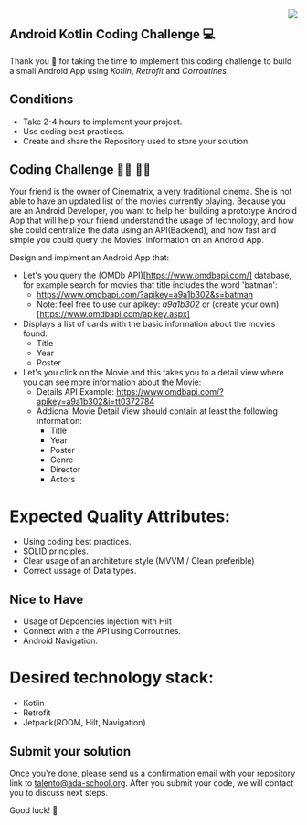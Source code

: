 <img align="right" src="https://github.com/ada-school/module-template/blob/main/ada.png">


## Android Kotlin Coding Challenge 💻

Thank you 🙏 for taking the time to implement this coding challenge to build a small Android App using *Kotlin*, *Retrofit* and *Corroutines*.

## Conditions

* Take 2-4 hours to implement your project.
* Use coding best practices.
* Create and share the Repository used to store your solution.


## Coding Challenge 👩‍💻 👨‍💻

Your friend is the owner of Cinematrix, a very traditional cinema. She is not able to have an updated list of the movies currently playing. 
Because you are an Android Developer, you want to help her building a prototype Android App that will help your friend understand the usage of technology, and how she could centralize the data using an API(Backend), and how fast and simple you could query the Movies' information on an Android App. 

Design and implment an Android App that:
* Let's you query the (OMDb API)[https://www.omdbapi.com/] database, for example search for movies that title includes the word 'batman':
  * https://www.omdbapi.com/?apikey=a9a1b302&s=batman
  * Note: feel free to use our apikey: *a9a1b302* or (create your own)[https://www.omdbapi.com/apikey.aspx]
* Displays a list of cards with the basic information about the movies found:
  * Title
  * Year
  * Poster
* Let's you click on the Movie and this takes you to a detail view where you can see more information about the Movie:
  * Details API Example: https://www.omdbapi.com/?apikey=a9a1b302&i=tt0372784
  * Addional Movie Detail View should contain at least the following information:
    * Title   
    * Year
    * Poster
    * Genre
    * Director
    * Actors

# Expected Quality Attributes:
* Using coding best practices.
* SOLID principles.
* Clear usage of an architeture style (MVVM / Clean preferible)
*  Correct ussage of Data types.
  
## Nice to Have
* Usage of Depdencies injection with Hilt
* Connect with a the API using Corroutines.
* Android Navigation.


# Desired technology stack:
* Kotlin 
* Retrofit
* Jetpack(ROOM, Hilt, Navigation)

## Submit your solution

Once you're done, please send us a confirmation email with your repository link to [talento@ada-school.org](mailto:talento@ada-school.org). After you submit your code, we will contact you to discuss next steps. 

Good luck! 💪
